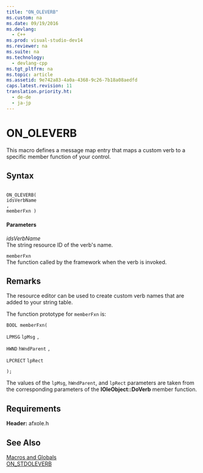 ```yaml
---
title: "ON_OLEVERB"
ms.custom: na
ms.date: 09/19/2016
ms.devlang: 
  - C++
ms.prod: visual-studio-dev14
ms.reviewer: na
ms.suite: na
ms.technology: 
  - devlang-cpp
ms.tgt_pltfrm: na
ms.topic: article
ms.assetid: 9e742a83-4a0a-4368-9c26-7b18a08aedfd
caps.latest.revision: 11
translation.priority.ht: 
  - de-de
  - ja-jp
---
```

# ON_OLEVERB
This macro defines a message map entry that maps a custom verb to a specific member function of your control.  
  
## Syntax  
  
```  
  
ON_OLEVERB(  
idsVerbName  
,   
memberFxn )  
```  
  
#### Parameters  
 *idsVerbName*  
 The string resource ID of the verb's name.  
  
 `memberFxn`  
 The function called by the framework when the verb is invoked.  
  
## Remarks  
 The resource editor can be used to create custom verb names that are added to your string table.  
  
 The function prototype for `memberFxn` is:  
  
 `BOOL memberFxn(`  
  
 `LPMSG`  `lpMsg` `,`  
  
 `HWND`  `hWndParent` `,`  
  
 `LPCRECT`  `lpRect`  
  
 `);`  
  
 The values of the `lpMsg`, `hWndParent`, and `lpRect` parameters are taken from the corresponding parameters of the **IOleObject::DoVerb** member function.  
  
## Requirements  
 **Header:** afxole.h  
  
## See Also  
 [Macros and Globals](../vs140/MFC-Macros-and-Globals.md)   
 [ON_STDOLEVERB](../vs140/ON_STDOLEVERB.md)